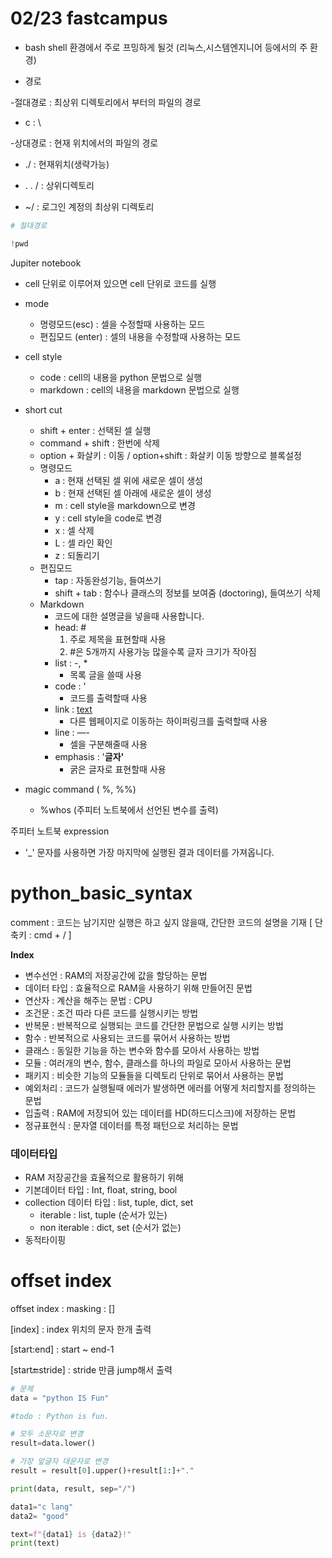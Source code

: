 # 02/23 fastcampus

- bash shell 환경에서 주로 프밍하게 될것 (리눅스,시스템엔지니어 등에서의 주 환경)

- 경로

-절대경로 : 최상위 디렉토리에서 부터의 파일의 경로

- c : \

-상대경로 : 현재 위치에서의 파일의 경로

 -  ./ : 현재위치(생략가능)

 - . . / : 상위디렉토리

 - ~/ : 로그인 계정의 최상위 디렉토리

```python
# 절대경로

!pwd
```

Jupiter notebook

- cell 단위로 이루어져 있으면 cell 단위로 코드를 실행
- mode
    - 명령모드(esc) : 셀을 수정할때 사용하는 모드
    - 편집모드 (enter) : 셀의 내용을 수정할때 사용하는 모드
- cell style
    - code : cell의 내용을 python 문법으로 실행
    - markdown : cell의 내용을 markdown 문법으로 실행
- short cut
    - shift + enter : 선택된 셀 실행
    - command + shift : 한번에 삭제
    - option + 화살키 : 이동 / option+shift : 화살키 이동 방향으로 블록설정
    - 명령모드
        - a : 현재 선택된 셀 위에 새로운 셀이 생성
        - b : 현재 선택된 셀 아래에 새로운 셀이 생성
        - m : cell style을 markdown으로 변경
        - y : cell style을 code로 변경
        - x : 셀 삭제
        - L : 셀 라인 확인
        - z : 되돌리기
    - 편집모드
        - tap : 자동완성기능, 들여쓰기
        - shift + tab : 함수나 클래스의 정보를 보여줌 (doctoring), 들여쓰기 삭제
    - Markdown
        - 코드에 대한 설명글을 넣을때 사용합니다.
        - head: #
            1. 주로 제목을 표현할때 사용
            2. #은 5개까지 사용가능 많을수록 글자 크기가 작아짐
        - list : -,  *
            - 목록 글을 쓸때 사용
        - code : '
            - 코드를 출력할때 사용
        - link : [text](link)
            - 다른 웹페이지로 이동하는 하이퍼링크를 출력할때 사용
        - line : —-
            - 셀을 구분해줄때 사용
        - emphasis : '****글자**'**
            - 굵은 글자로 표현할때 사용

- magic command ( %, %%)
    - %whos (주피터 노트북에서 선언된 변수를 출력)

주피터 노트북 expression

- '_' 문자를 사용하면 가장 마지막에 실행된 결과 데이터를 가져옵니다.

# python_basic_syntax

comment : 코드는 남기지만 실행은 하고 싶지 않을때, 간단한 코드의 설명을 기재 [ 단축키 : cmd + / ]

**Index**
- 변수선언 : RAM의 저장공간에 값을 할당하는 문법 
- 데이터 타입 : 효율적으로 RAM을 사용하기 위해 만들어진 문법
- 연산자 : 계산을 해주는 문법 : CPU
- 조건문 : 조건 따라 다른 코드를 실행시키는 방법
- 반복문 : 반복적으로 실행되는 코드를 간단한 문법으로 실행 시키는 방법
- 함수 : 반복적으로 사용되는 코드를 묶어서 사용하는 방법
- 클래스 : 동일한 기능을 하는 변수와 함수를 모아서 사용하는 방법
- 모듈 : 여러개의 변수, 함수, 클래스를 하나의 파일로 모아서 사용하는 문법
- 패키지 : 비슷한 기능의 모듈들을 디렉토리 단위로 묶어서 사용하는 문법
- 예외처리 : 코드가 실행될때 에러가 발생하면 에러를 어떻게 처리할지를 정의하는 문법
- 입출력 : RAM에 저장되어 있는 데이터를 HD(하드디스크)에 저장하는 문법
- 정규표현식 : 문자열 데이터를 특정 패턴으로 처리하는 문법

### 데이터타입

- RAM 저장공간을 효율적으로 활용하기 위해
- 기본데이터 타입 : Int, float, string, bool
- collection 데이터 타입 : list, tuple, dict, set
    - iterable : list, tuple (순서가 있는)
    - non iterable : dict, set (순서가 없는)
- 동적타이핑

# offset index

offset index : masking : []

[index] : index 위치의 문자 한개 출력

[start:end] : start ~ end-1

[start:end:stride] : stride 만큼 jump해서 출력

```python
# 문제
data = "python IS Fun"

#todo : Python is fun.

# 모두 소문자로 변경
result=data.lower()

# 가장 앞글자 대문자로 변경
result = result[0].upper()+result[1:]+"."

print(data, result, sep="/")
```

```python
data1="c lang"
data2= "good"

text=f"{data1} is {data2}!"
print(text)
```